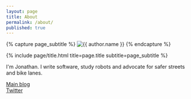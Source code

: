```yaml
---
layout: page
title: About
permalink: /about/
published: true
---
```


<div class="page" markdown="1">

{% capture page_subtitle %}
<img
    class="me"
    alt="{{ author.name }}"
    src="{{ site.author.photo | relative_url }}"
    srcset="{{ site.author.photo2x | relative_url }} 2x"
/>
{% endcapture %}

{% include page/title.html title=page.title subtitle=page_subtitle %}

I'm Jonathan. I write software, study robots and advocate for safer streets and bike lanes.

<a href="https://jaxbot.me/">Main blog</a><br>
<a href="https://twitter.com/jaxbot/">Twitter</a>

</div>
